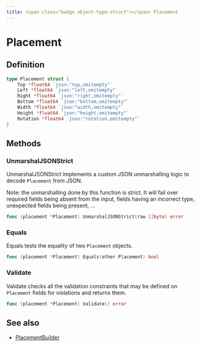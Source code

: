 ```yaml
---
title: <span class="badge object-type-struct"></span> Placement
---
```

# <span class="badge object-type-struct"></span> Placement

## Definition

```go
type Placement struct {
    Top *float64 `json:"top,omitempty"`
    Left *float64 `json:"left,omitempty"`
    Right *float64 `json:"right,omitempty"`
    Bottom *float64 `json:"bottom,omitempty"`
    Width *float64 `json:"width,omitempty"`
    Height *float64 `json:"height,omitempty"`
    Rotation *float64 `json:"rotation,omitempty"`
}
```
## Methods

### <span class="badge object-method"></span> UnmarshalJSONStrict

UnmarshalJSONStrict implements a custom JSON unmarshalling logic to decode `Placement` from JSON.

Note: the unmarshalling done by this function is strict. It will fail over required fields being absent from the input, fields having an incorrect type, unexpected fields being present, …

```go
func (placement *Placement) UnmarshalJSONStrict(raw []byte) error
```

### <span class="badge object-method"></span> Equals

Equals tests the equality of two `Placement` objects.

```go
func (placement *Placement) Equals(other Placement) bool
```

### <span class="badge object-method"></span> Validate

Validate checks all the validation constraints that may be defined on `Placement` fields for violations and returns them.

```go
func (placement *Placement) Validate() error
```

## See also

 * <span class="badge builder"></span> [PlacementBuilder](./builder-PlacementBuilder.md)
